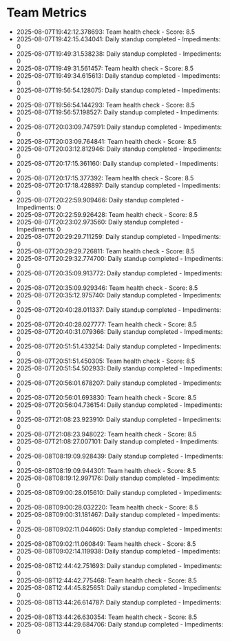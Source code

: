 # Team Metrics

- 2025-08-07T19:42:12.378693: Team health check - Score: 8.5
- 2025-08-07T19:42:15.434041: Daily standup completed - Impediments: 0
- 2025-08-07T19:49:31.538238: Daily standup completed - Impediments: 0
- 2025-08-07T19:49:31.561457: Team health check - Score: 8.5
- 2025-08-07T19:49:34.615613: Daily standup completed - Impediments: 0
- 2025-08-07T19:56:54.128075: Daily standup completed - Impediments: 0
- 2025-08-07T19:56:54.144293: Team health check - Score: 8.5
- 2025-08-07T19:56:57.198527: Daily standup completed - Impediments: 0
- 2025-08-07T20:03:09.747591: Daily standup completed - Impediments: 0
- 2025-08-07T20:03:09.764841: Team health check - Score: 8.5
- 2025-08-07T20:03:12.812946: Daily standup completed - Impediments: 0
- 2025-08-07T20:17:15.361160: Daily standup completed - Impediments: 0
- 2025-08-07T20:17:15.377392: Team health check - Score: 8.5
- 2025-08-07T20:17:18.428897: Daily standup completed - Impediments: 0
- 2025-08-07T20:22:59.909466: Daily standup completed - Impediments: 0
- 2025-08-07T20:22:59.926428: Team health check - Score: 8.5
- 2025-08-07T20:23:02.973560: Daily standup completed - Impediments: 0
- 2025-08-07T20:29:29.711259: Daily standup completed - Impediments: 0
- 2025-08-07T20:29:29.726811: Team health check - Score: 8.5
- 2025-08-07T20:29:32.774700: Daily standup completed - Impediments: 0
- 2025-08-07T20:35:09.913772: Daily standup completed - Impediments: 0
- 2025-08-07T20:35:09.929346: Team health check - Score: 8.5
- 2025-08-07T20:35:12.975740: Daily standup completed - Impediments: 0
- 2025-08-07T20:40:28.011337: Daily standup completed - Impediments: 0
- 2025-08-07T20:40:28.027777: Team health check - Score: 8.5
- 2025-08-07T20:40:31.079366: Daily standup completed - Impediments: 0
- 2025-08-07T20:51:51.433254: Daily standup completed - Impediments: 0
- 2025-08-07T20:51:51.450305: Team health check - Score: 8.5
- 2025-08-07T20:51:54.502933: Daily standup completed - Impediments: 0
- 2025-08-07T20:56:01.678207: Daily standup completed - Impediments: 0
- 2025-08-07T20:56:01.693830: Team health check - Score: 8.5
- 2025-08-07T20:56:04.736154: Daily standup completed - Impediments: 0
- 2025-08-07T21:08:23.923910: Daily standup completed - Impediments: 0
- 2025-08-07T21:08:23.948022: Team health check - Score: 8.5
- 2025-08-07T21:08:27.007101: Daily standup completed - Impediments: 0
- 2025-08-08T08:19:09.928439: Daily standup completed - Impediments: 0
- 2025-08-08T08:19:09.944301: Team health check - Score: 8.5
- 2025-08-08T08:19:12.997176: Daily standup completed - Impediments: 0
- 2025-08-08T09:00:28.015610: Daily standup completed - Impediments: 0
- 2025-08-08T09:00:28.032220: Team health check - Score: 8.5
- 2025-08-08T09:00:31.181467: Daily standup completed - Impediments: 0
- 2025-08-08T09:02:11.044605: Daily standup completed - Impediments: 0
- 2025-08-08T09:02:11.060849: Team health check - Score: 8.5
- 2025-08-08T09:02:14.119938: Daily standup completed - Impediments: 0
- 2025-08-08T12:44:42.751693: Daily standup completed - Impediments: 0
- 2025-08-08T12:44:42.775468: Team health check - Score: 8.5
- 2025-08-08T12:44:45.825651: Daily standup completed - Impediments: 0
- 2025-08-08T13:44:26.614787: Daily standup completed - Impediments: 0
- 2025-08-08T13:44:26.630354: Team health check - Score: 8.5
- 2025-08-08T13:44:29.684706: Daily standup completed - Impediments: 0
